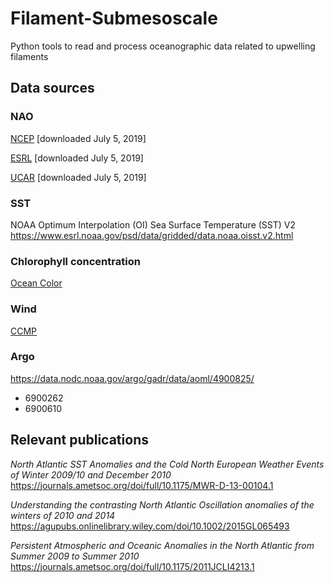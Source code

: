 # Filament-Submesoscale

Python tools to read and process oceanographic data related to upwelling filaments

## Data sources

### NAO

[NCEP](https://www.cpc.ncep.noaa.gov/products/precip/CWlink/pna/norm.nao.monthly.b5001.current.ascii)
[downloaded July 5, 2019]

[ESRL](https://www.esrl.noaa.gov/psd/gcos_wgsp/Timeseries/Data/nao.long.data)
[downloaded July 5, 2019]

[UCAR](https://climatedataguide.ucar.edu/sites/default/files/nao_station_monthly.txt)
[downloaded July 5, 2019]

### SST

NOAA Optimum Interpolation (OI) Sea Surface Temperature (SST) V2
https://www.esrl.noaa.gov/psd/data/gridded/data.noaa.oisst.v2.html

### Chlorophyll concentration

[Ocean Color](https://oceandata.sci.gsfc.nasa.gov/MODIS-Terra/Mapped/Monthly/9km/)

### Wind

[CCMP](http://www.remss.com/measurements/ccmp/)

### Argo

https://data.nodc.noaa.gov/argo/gadr/data/aoml/4900825/
- 6900262
- 6900610

## Relevant publications

*North Atlantic SST Anomalies and the Cold North European Weather Events of Winter 2009/10 and December 2010*
https://journals.ametsoc.org/doi/full/10.1175/MWR-D-13-00104.1

*Understanding the contrasting North Atlantic Oscillation anomalies of the winters of 2010 and 2014*
https://agupubs.onlinelibrary.wiley.com/doi/10.1002/2015GL065493

*Persistent Atmospheric and Oceanic Anomalies in the North Atlantic from Summer 2009 to Summer 2010*
https://journals.ametsoc.org/doi/full/10.1175/2011JCLI4213.1
